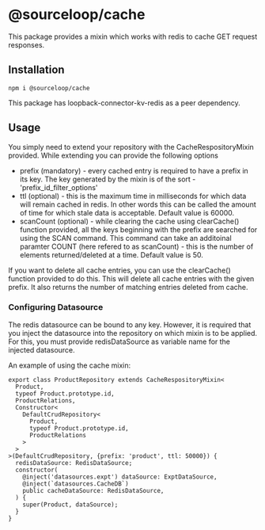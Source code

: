 # @sourceloop/cache

This package provides a mixin which works with redis to cache GET request responses.

## Installation

```
npm i @sourceloop/cache
```

This package has loopback-connector-kv-redis as a peer dependency.

## Usage

You simply need to extend your repository with the CacheRespositoryMixin provided. While extending you can provide the following options

- prefix (mandatory) - every cached entry is required to have a prefix in its key. The key generated by the mixin is of the sort - 'prefix_id_filter_options'
- ttl (optional) - this is the maximum time in milliseconds for which data will remain cached in redis. In other words this can be called the amount of time for which stale data is acceptable. Default value is 60000.
- scanCount (optional) - while clearing the cache using clearCache() function provided, all the keys beginning with the prefix are searched for using the SCAN command. This command can take an additoinal paramter COUNT (here refered to as scanCount) - this is the number of elements returned/deleted at a time. Default value is 50.

If you want to delete all cache entries, you can use the clearCache() function provided to do this. This will delete all cache entries with the given prefix. It also returns the number of matching entries deleted from cache.

### Configuring Datasource

The redis datasource can be bound to any key. However, it is required that you inject the datasource into the repository on which mixin is to be applied. For this, you must provide redisDataSource as variable name for the injected datasource.

An example of using the cache mixin:

```
export class ProductRepository extends CacheRespositoryMixin<
  Product,
  typeof Product.prototype.id,
  ProductRelations,
  Constructor<
    DefaultCrudRepository<
      Product,
      typeof Product.prototype.id,
      ProductRelations
    >
  >
>(DefaultCrudRepository, {prefix: 'product', ttl: 50000}) {
  redisDataSource: RedisDataSource;
  constructor(
    @inject('datasources.expt') dataSource: ExptDataSource,
    @inject(`datasources.CacheDB`)
    public cacheDataSource: RedisDataSource,
  ) {
    super(Product, dataSource);
  }
}
```
